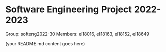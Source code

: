 # Software Engineering Project 2022-2023

Group: softeng2022-30
Members: el18016, el18163, el18152, el18649
  
  
  
(your README.md content goes here)

